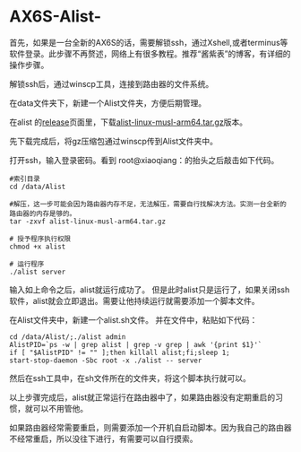 # AX6S-Alist-
首先，如果是一台全新的AX6S的话，需要解锁ssh，通过Xshell,或者terminus等软件登录。此步骤不再赘述，网络上有很多教程。推荐“酱紫表”的博客，有详细的操作步骤。

解锁ssh后，通过winscp工具，连接到路由器的文件系统。

在data文件夹下，新建一个Alist文件夹，方便后期管理。

在alist 的[release](https://github.com/alist-org/alist/releases)页面里，下载[alist-linux-musl-arm64.tar.gz](https://github.com/alist-org/alist/releases/download/v3.28.0/alist-linux-musl-arm64.tar.gz)版本。

先下载完成后，将gz压缩包通过winscp传到Alist文件夹中。

打开ssh，输入登录密码。看到 root@xiaoqiang：的抬头之后敲击如下代码。

```
#索引目录
cd /data/Alist

#解压，这一步可能会因为路由器内存不足，无法解压，需要自行找解决方法。实测一台全新的路由器的内存是够的。
tar -zxvf alist-linux-musl-arm64.tar.gz

# 授予程序执行权限
chmod +x alist

# 运行程序
./alist server
```


输入如上命令之后，alist就运行成功了。 但是此时alist只是运行了，如果关闭ssh软件，alist就会立即退出。需要让他持续运行就需要添加一个脚本文件。

在Alist文件夹中，新建一个alist.sh文件。 并在文件中，粘贴如下代码：

```
cd /data/Alist/;./alist admin
AlistPID=`ps -w | grep alist | grep -v grep | awk '{print $1}'`
if [ "$AlistPID" != "" ];then killall alist;fi;sleep 1;
start-stop-daemon -Sbc root -x ./alist -- server
```
然后在ssh工具中，在sh文件所在的文件夹，将这个脚本执行就可以。

以上步骤完成后，alist就正常运行在路由器中了，如果路由器没有定期重启的习惯，就可以不用管他。

如果路由器经常需要重启，则需要添加一个开机自启动脚本。因为我自己的路由器不经常重启，所以没往下进行，有需要可以自行摸索。
